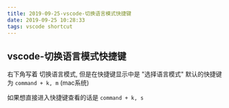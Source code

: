 ```yaml
---
title: 2019-09-25-vscode-切换语言模式快捷键
date: 2019-09-25 10:28:33
tags: vscode shortcut
---
```


## vscode-切换语言模式快捷键

右下角写着 切换语言模式, 但是在快捷键显示中是 "选择语言模式"  默认的快捷键为 `command + k, m` (mac系统)

如果想直接进入快捷键查看的话是 `command + k, s`
